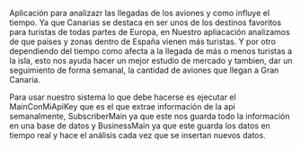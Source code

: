 Aplicación para analizazr las llegadas de los aviones y como influye el tiempo. Ya que Canarias se destaca en ser unos de los destinos favoritos para turistas de todas partes de Europa, en Nuestro apliacación analizamos de que paises y zonas dentro de España vienen más turistas. Y por otro dependiendo del tiempo como afecta a la llegada de más o menos turistas a la isla, esto nos ayuda hacer un mejor estudio de mercado y tambien, dar un seguimiento de forma semanal, la cantidad de aviones que llegan a Gran Canaria.

Para usar nuestro sistema lo que debe hacerse es ejecutar el MainConMiApiKey que es el que extrae información de la api semanalmente, SubscriberMain ya que este nos guarda todo la información en una base de datos y BusinessMain ya que este guarda los datos en tiempo real y hace el análisis cada vez que se insertan nuevos datos.